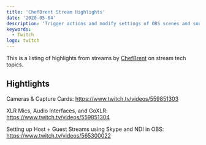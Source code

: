 ```yaml
---
title: 'ChefBrent Stream Highlights'
date: '2020-05-04'
description: 'Trigger actions and modify settings of OBS scenes and sources using a MIDI controller'
keywords:
  - Twitch
logo: twitch
---
```


This is a listing of highlights from streams by [ChefBrent](https://twitch.tv/chefbrent) on stream tech topics.

## Hightlights

Cameras & Capture Cards: https://www.twitch.tv/videos/559851303

XLR Mics, Audio Interfaces, and GoXLR: https://www.twitch.tv/videos/559851304

Setting up Host + Guest Streams using Skype and NDI in OBS: https://www.twitch.tv/videos/565300022
